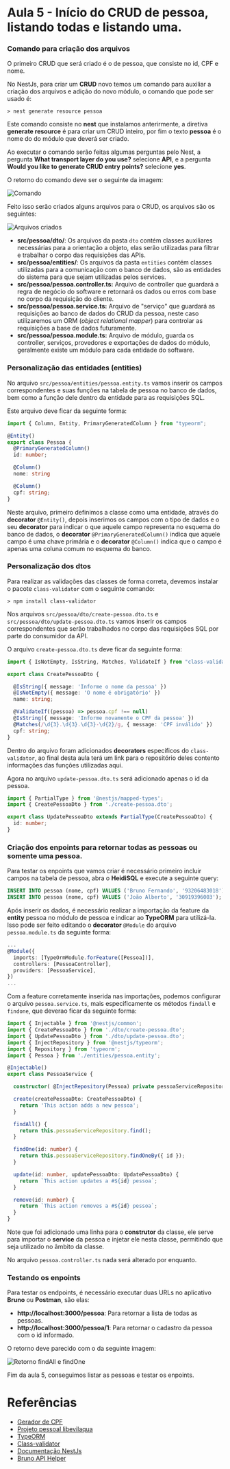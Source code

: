 # Aula 5 - Início do CRUD de pessoa, listando todas e listando uma.

### Comando para criação dos arquivos

O primeiro CRUD que será criado é o de pessoa, que consiste no id, CPF e nome.

No NestJs, para criar um **CRUD** novo temos um comando para auxiliar a criação dos arquivos e adição do novo módulo, o comando que pode ser usado é:

```CMD
> nest generate resource pessoa
```

Este comando consiste no **nest** que instalamos anterirmente, a diretiva **generate resource** é para criar um CRUD inteiro, por fim o texto **pessoa** é o nome do do módulo que deverá ser criado.

Ao executar o comando serão feitas algumas perguntas pelo Nest, a pergunta **What transport layer do you use?** selecione **API**, e a pergunta **Would you like to generate CRUD entry points?** selecione **yes**.

O retorno do comando deve ser o seguinte da imagem:

![Comando](../images/aula-5/1_generate_resource.PNG)

Feito isso serão criados alguns arquivos para o CRUD, os arquivos são os seguintes:

![Arquivos criados](../images/aula-5/2_created_files.PNG)

- **src/pessoa/dto/**: Os arquivos da pasta `dto` contém classes auxiliares necessárias para a orientação a objeto, elas serão utilizadas para filtrar e trabalhar o corpo das requisições das APIs.
- **src/pessoa/entities/**: Os arquivos da pasta `entities` contém classes utilizadas para a comunicação com o banco de dados, são as entidades do sistema para que sejam utilizadas pelos services.
- **src/pessoa/pessoa.controller.ts:** Arquivo de controller que guardará a regra de negócio do software e retornará os dados ou erros com base no corpo da requisição do cliente.
- **src/pessoa/pessoa.service.ts:** Arquivo de "serviço" que guardará as requisições ao banco de dados do CRUD da pessoa, neste caso utilizaremos um ORM (_object relational mapper_) para controlar as requisições a base de dados futuramente.
- **src/pessoa/pessoa.module.ts:** Arquivo de módulo, guarda os controller, serviços, provedores e exportações de dados do módulo, geralmente existe um módulo para cada entidade do software.

### Personalização das entidades (entities)

No arquivo `src/pessoa/entities/pessoa.entity.ts` vamos inserir os campos correspondentes e suas funções na tabela de pessoa no banco de dados, bem como a função dele dentro da entidade para as requisições SQL.

Este arquivo deve ficar da seguinte forma:

```typescript
import { Column, Entity, PrimaryGeneratedColumn } from "typeorm";

@Entity()
export class Pessoa {
  @PrimaryGeneratedColumn()
  id: number;

  @Column()
  nome: string

  @Column()
  cpf: string;
}
```

Neste arquivo, primeiro definimos a classe como uma entidade, através do **decorator** `@Entity()`, depois inserimos os campos com o tipo de dados e o seu **decorator** para indicar o que aquele campo representa no esquema do banco de dados, o **decorator** `@PrimaryGeneratedColumn()` indica que aquele campo é uma chave primária e o **decorator** `@Column()` indica que o campo é apenas uma coluna comum no esquema do banco.

### Personalização dos dtos

Para realizar as validações das classes de forma correta, devemos instalar o pacote `class-validator` com o seguinte comando:

```CMD
> npm install class-validator
```

Nos arquivos `src/pessoa/dto/create-pessoa.dto.ts` e `src/pessoa/dto/update-pessoa.dto.ts` vamos inserir os campos correspondentes que serão trabalhados no corpo das requisições SQL por parte do consumidor da API.

O arquivo `create-pessoa.dto.ts` deve ficar da seguinte forma:

```typescript
import { IsNotEmpty, IsString, Matches, ValidateIf } from "class-validator";

export class CreatePessoaDto {

  @IsString({ message: 'Informe o nome da pessoa' })
  @IsNotEmpty({ message: 'O nome é obrigatório' })
  name: string;

  @ValidateIf((pessoa) => pessoa.cpf !== null)
  @IsString({ message: 'Informe novamente o CPF da pessoa' })
  @Matches(/\d{3}.\d{3}.\d{3}-\d{2}/g, { message: 'CPF inválido' })
  cpf: string;
}
```

Dentro do arquivo foram adicionados **decorators** específicos do `class-validator`, ao final desta aula terá um link para o repositório deles contento informações das funções utilizadas aqui.

Agora no arquivo `update-pessoa.dto.ts` será adicionado apenas o id da pessoa.

```typescript
import { PartialType } from '@nestjs/mapped-types';
import { CreatePessoaDto } from './create-pessoa.dto';

export class UpdatePessoaDto extends PartialType(CreatePessoaDto) {
  id: number;
}
```

### Criação dos enpoints para retornar todas as pessoas ou somente uma pessoa.

Para testar os enpoints que vamos criar é necessário primeiro incluir campos na tabela de pessoa, abra o **HeidiSQL** e execute a seguinte query:

```SQL
INSERT INTO pessoa (nome, cpf) VALUES ('Bruno Fernando', '93206483018');
INSERT INTO pessoa (nome, cpf) VALUES ('João Alberto', '30919396003');
```

Após inserir os dados, é necessário realizar a importação da feature da **entity** pessoa no módulo de pessoa e indicar ao **TypeORM** para utilizá-la. Isso pode ser feito editando o **decorator** `@Module` do arquivo `pessoa.module.ts` da seguinte forma:

```typescript
...
@Module({
  imports: [TypeOrmModule.forFeature([Pessoa])],
  controllers: [PessoaController],
  providers: [PessoaService],
})
...
```


Com a feature corretamente inserida nas importações, podemos configurar o arquivo `pessoa.service.ts`, mais especificamente os métodos `findall` e `findone`, que deverao ficar da seguinte forma:

```typescript
import { Injectable } from '@nestjs/common';
import { CreatePessoaDto } from './dto/create-pessoa.dto';
import { UpdatePessoaDto } from './dto/update-pessoa.dto';
import { InjectRepository } from '@nestjs/typeorm';
import { Repository } from 'typeorm';
import { Pessoa } from './entities/pessoa.entity';

@Injectable()
export class PessoaService {

  constructor( @InjectRepository(Pessoa) private pessoaServiceRepository: Repository<Pessoa>) {}

  create(createPessoaDto: CreatePessoaDto) {
    return 'This action adds a new pessoa';
  }

  findAll() {
    return this.pessoaServiceRepository.find();
  }

  findOne(id: number) {
    return this.pessoaServiceRepository.findOneBy({ id });
  }

  update(id: number, updatePessoaDto: UpdatePessoaDto) {
    return `This action updates a #${id} pessoa`;
  }

  remove(id: number) {
    return `This action removes a #${id} pessoa`;
  }
}
```

Note que foi adicionado uma linha para o **construtor** da classe, ele serve para importar o **service** da pessoa e injetar ele nesta classe, permitindo que seja utilizado no âmbito da classe.

No arquivo `pessoa.controller.ts` nada será alterado por enquanto.

### Testando os enpoints

Para testar os endpoints, é necessário executar duas URLs no aplicativo **Bruno** ou **Postman**, são elas:
- **http://localhost:3000/pessoa**: Para retornar a lista de todas as pessoas.
- **http://localhost:3000/pessoa/1**: Para retornar o cadastro da pessoa com o id informado.

O retorno deve parecido com o da seguinte imagem:

![Retorno findAll e findOne](../images/aula-5/3_retornos_all_one.png)

Fim da aula 5, conseguimos listar as pessoas e testar os enpoints.

# Referências
- [Gerador de CPF](https://www.4devs.com.br/gerador_de_cpf)
- [Projeto pessoal libevilaqua](https://github.com/BevilaquaBruno/libevilaqua-backend-nest)
- [TypeORM](https://typeorm.io/)
- [Class-validator](https://github.com/typestack/class-validator)
- [Documentação NestJs](https://docs.nestjs.com/)
- [Bruno API Helper](https://www.usebruno.com/)

